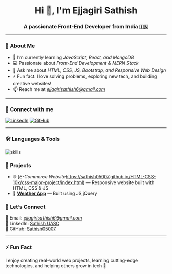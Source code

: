<h1 align="center">Hi 👋, I'm Ejjagiri Sathish</h1>
<h3 align="center">A passionate Front-End Developer from India 🇮🇳</h3>

<!-- <p align="center">
  <img src="https://your-image-link-here.jpg" width="150" alt="Sathish Profile Picture"/>
</p> -->

---

### 🌱 About Me
- 🔭 I’m currently learning *JavaScript, React, and MongoDB*  
- 💻 Passionate about *Front-End Development & MERN Stack*  
- 💬 Ask me about *HTML, CSS, JS, Bootstrap, and Responsive Web Design*  
- ⚡ Fun fact: I love solving problems, exploring new tech, and building creative websites!  
- 📫 Reach me at *ejjagirisathish6@gmail.com*

---

### 🔗 Connect with me  
<p align="left">
<a href="https://www.linkedin.com/in/sathishuasc" target="_blank"><img src="https://img.shields.io/badge/LinkedIn-blue?style=for-the-badge&logo=linkedin" alt="LinkedIn"/></a>
<a href="https://github.com/Sathish05007" target="_blank"><img src="https://img.shields.io/badge/GitHub-black?style=for-the-badge&logo=github" alt="GitHub"/></a>
</p>

---

### 🛠 Languages & Tools
<p align="left">
  <img src="https://skillicons.dev/icons?i=html,css,js,bootstrap,react,nodejs,mongodb,git,vscode" alt="skills"/>
</p>


### 🚀 Projects
- 🌐 [*E-Commerce Website*https://sathish05007.github.io/HTML-CSS-10k/css-major-project/index.html) — Responsive website built with HTML, CSS & JS  
- 💪 [**Weather App**](https://github.com/Sathish05007/fitness-tracker) — Built using JS,jQuery 


### 💬 Let’s Connect
📧 Email: *ejjagirisathish6@gmail.com*  
💼 LinkedIn: [Sathish UASC](https://www.linkedin.com/in/sathishuasc)  
🐙 GitHub: [Sathish05007](https://github.com/Sathish05007)

---

### ⚡ Fun Fact
I enjoy creating real-world web projects, learning cutting-edge technologies, and helping others grow in tech 🚀
